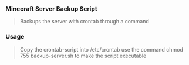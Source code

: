 ### Minecraft Server Backup Script
> Backups the server with crontab through a command


### Usage
> Copy the crontab-script into /etc/crontab
> use the command chmod 755 backup-server.sh to make the script executable